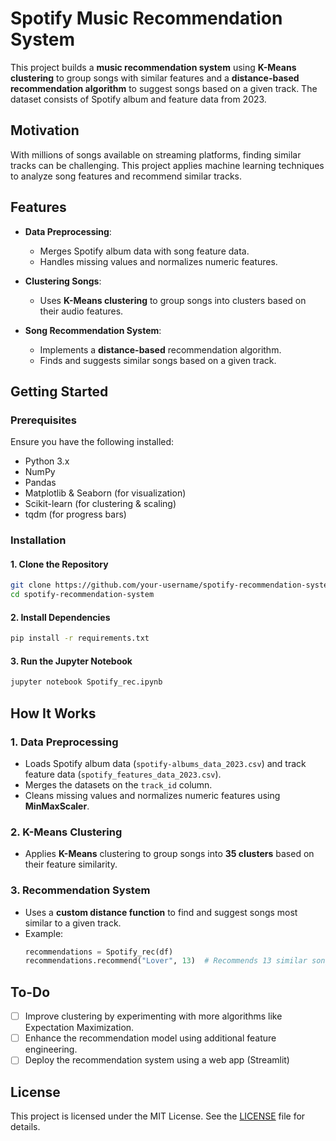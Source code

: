 # Spotify Music Recommendation System

This project builds a **music recommendation system** using **K-Means clustering** to group songs with similar features and a **distance-based recommendation algorithm** to suggest songs based on a given track. The dataset consists of Spotify album and feature data from 2023.

## Motivation
With millions of songs available on streaming platforms, finding similar tracks can be challenging. This project applies machine learning techniques to analyze song features and recommend similar tracks.

## Features

- **Data Preprocessing**:
  - Merges Spotify album data with song feature data.
  - Handles missing values and normalizes numeric features.

- **Clustering Songs**:
  - Uses **K-Means clustering** to group songs into clusters based on their audio features.

- **Song Recommendation System**:
  - Implements a **distance-based** recommendation algorithm.
  - Finds and suggests similar songs based on a given track.

## Getting Started

### Prerequisites

Ensure you have the following installed:

- Python 3.x
- NumPy
- Pandas
- Matplotlib & Seaborn (for visualization)
- Scikit-learn (for clustering & scaling)
- tqdm (for progress bars)

### Installation

#### 1. Clone the Repository
```bash
git clone https://github.com/your-username/spotify-recommendation-system.git
cd spotify-recommendation-system
```

#### 2. Install Dependencies
```bash
pip install -r requirements.txt
```

#### 3. Run the Jupyter Notebook
```bash
jupyter notebook Spotify_rec.ipynb
```

## How It Works

### 1. Data Preprocessing
- Loads Spotify album data (`spotify-albums_data_2023.csv`) and track feature data (`spotify_features_data_2023.csv`).
- Merges the datasets on the `track_id` column.
- Cleans missing values and normalizes numeric features using **MinMaxScaler**.

### 2. K-Means Clustering
- Applies **K-Means** clustering to group songs into **35 clusters** based on their feature similarity.

### 3. Recommendation System
- Uses a **custom distance function** to find and suggest songs most similar to a given track.
- Example:
  ```python
  recommendations = Spotify_rec(df)
  recommendations.recommend("Lover", 13)  # Recommends 13 similar songs
  ```

## To-Do

- [ ] Improve clustering by experimenting with more algorithms like Expectation Maximization.
- [ ] Enhance the recommendation model using additional feature engineering.
- [ ] Deploy the recommendation system using a web app (Streamlit)

## License

This project is licensed under the MIT License. See the [LICENSE](LICENSE) file for details.
